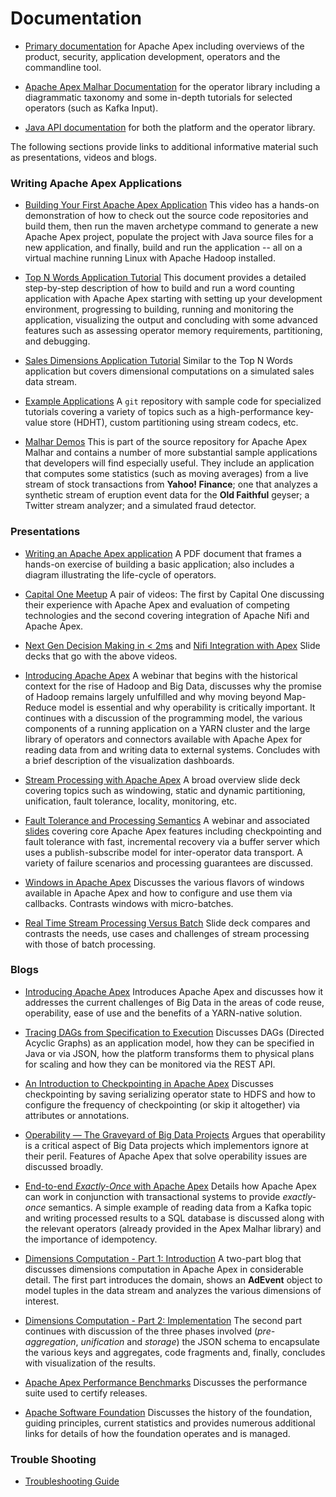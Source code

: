 # Documentation

- [Primary documentation](/docs/apex/) for Apache Apex including overviews of the product,
security, application development, operators and the commandline tool.

- [Apache Apex Malhar Documentation](/docs/malhar/) for the  operator library including a
diagrammatic taxonomy and some in-depth tutorials for selected operators (such as Kafka Input).

- <a href="https://www.datatorrent.com/docs/apidocs/" rel="nofollow">Java API documentation</a>
for both the platform and the operator library.

The following sections provide links to additional informative material such as
presentations, videos and blogs.

### Writing Apache Apex Applications

- [Building Your First Apache Apex Application](https://youtu.be/LwRWBudOjg4) This video has a hands-on demonstration of how to check out the source code
repositories and build them, then run the maven archetype command
to generate a new Apache Apex project, populate the project with Java source files
for a new application, and finally, build and run the application -- all on a
virtual machine running Linux with Apache Hadoop installed. 

- <a href="http://docs.datatorrent.com/tutorials/topnwords/" rel="nofollow">Top N Words Application Tutorial</a> This document provides a detailed step-by-step description of how to build and run a
word counting application with Apache Apex starting with setting up your development environment,
progressing to building, running and monitoring the application, visualizing the output and
concluding with some advanced features such as assessing operator memory requirements,
partitioning, and debugging.

- <a href="http://docs.datatorrent.com/tutorials/salesdimensions/" rel="nofollow">Sales Dimensions Application Tutorial</a> Similar to the Top N Words application but covers
dimensional computations on a simulated sales data stream.

- <a href="https://github.com/DataTorrent/examples" rel="nofollow">Example Applications</a> A `git` repository with sample code for specialized tutorials covering a
variety of topics such as a high-performance key-value store (HDHT), custom
partitioning using stream codecs, etc.

- [Malhar Demos](https://github.com/apache/incubator-apex-malhar/tree/master/demos) This is part of the source repository for Apache Apex Malhar and contains a number
of more substantial sample applications that developers will find especially useful.
They include an application that computes some
statistics (such as moving averages) from a live stream of stock transactions from
**Yahoo! Finance**; one that analyzes a synthetic stream of eruption event data for
the **Old Faithful** geyser; a Twitter stream analyzer; and a simulated fraud
detector.

### Presentations

- [Writing an Apache Apex application](http://files.meetup.com/18978602/University%20program%20-%20Writing%20an%20Apache%20Apex%20application.pdf) A PDF document that
frames a hands-on exercise of building a basic application; also includes a diagram
illustrating the life-cycle of operators.

- [Capital One Meetup](https://www.youtube.com/watch?v=KkjhyBLupvs) A pair of videos: The first by Capital One discussing their experience
with Apache Apex and evaluation of competing technologies and the second covering
integration of Apache Nifi and Apache Apex.

- [Next Gen Decision Making in < 2ms](http://www.slideshare.net/ApacheApex/capital-ones-next-generation-decision-in-less-than-2-ms) and [Nifi Integration with Apex](http://www.slideshare.net/ApacheApex/integrating-ni-fiandapex-by-bryan-bende) Slide decks that go with the above videos.

- [Introducing Apache Apex](https://www.brighttalk.com/webcast/13685/190407) A webinar that begins with the historical context for the rise of Hadoop and Big Data,
discusses why the promise of Hadoop remains largely unfulfilled and why moving beyond
Map-Reduce model is essential and why operability is critically important. It continues
with a discussion of the programming model, the various components of a running application
on a YARN cluster and the large library of operators and connectors available with
Apache Apex for reading data from and writing data to external systems. Concludes with
a brief description of the visualization dashboards.

- [Stream Processing with Apache Apex](http://www.slideshare.net/PramodImmaneni/meetup-59089806) A broad overview slide deck covering topics such as windowing, static and dynamic
partitioning, unification, fault tolerance, locality, monitoring, etc.

- [Fault Tolerance and Processing Semantics](https://www.brighttalk.com/webcast/13685/194115) A webinar and associated
[slides](http://www.slideshare.net/ApacheApexOrganizer/webinar-fault-toleranceandprocessingsemantics) covering core Apache Apex features including checkpointing and fault tolerance with fast,
incremental recovery via a buffer server which uses a publish-subscribe model for
inter-operator data transport. A variety of failure scenarios and processing guarantees
are discussed.

- [Windows in Apache Apex](http://www.slideshare.net/DevendraVyavahare/windowing-in-apex) Discusses the various flavors of windows available in Apache Apex and how to configure and
use them via callbacks. Contrasts windows with micro-batches.

- [Real Time Stream Processing Versus Batch](http://www.slideshare.net/DevendraVyavahare/batch-processing-vs-real-time-data-processing-streaming) Slide deck compares and contrasts the needs, use cases and challenges of stream processing
with those of batch processing.

### Blogs

- <a href="https://www.datatorrent.com/blog/introducing-apache-apex-incubating/" rel="nofollow">Introducing Apache Apex</a> Introduces Apache Apex and discusses how it addresses the current
challenges of Big Data in the areas of code reuse, operability, ease of use and the benefits
of a YARN-native solution.

- <a href="https://www.datatorrent.com/blog/tracing-dags-from-specification-to-execution/" rel="nofollow">Tracing DAGs from Specification to Execution</a> Discusses DAGs (Directed
Acyclic Graphs) as an application model, how they can be specified
in Java or via JSON, how the platform transforms them to physical plans for scaling and
how they can be monitored via the REST API.

- <a href="https://www.datatorrent.com/blog/blog-introduction-to-checkpoint/" rel="nofollow">An Introduction to Checkpointing in Apache Apex</a> Discusses checkpointing by saving serializing
operator state to HDFS and how to configure the frequency of checkpointing (or skip it
altogether) via attributes or annotations.

- <a href="https://www.datatorrent.com/blog/blog-operability-the-graveyard-of-big-data-projects" rel="nofollow">Operability — The Graveyard of Big Data Projects</a> Argues that operability
is a critical aspect of Big Data projects which implementors ignore at their peril. Features
of Apache Apex that solve operability issues are discussed broadly.

- <a href="https://www.datatorrent.com/blog/end-to-end-exactly-once-with-apache-apex" rel="nofollow"> End-to-end _Exactly-Once_ with Apache Apex</a> Details how Apache Apex can work in
conjunction with transactional systems to provide _exactly-once_ semantics. A simple example
of reading data from a Kafka topic and writing processed results to a SQL database is discussed
along with the relevant operators (already provided in the Apex Malhar library) and the
importance of idempotency.

- <a href="https://www.datatorrent.com/blog/blog-dimensions-computation-aggregate-navigator-part-1-intro/" rel="nofollow">Dimensions Computation - Part 1: Introduction</a> A two-part blog
that discusses dimensions computation in Apache Apex in considerable detail. The first part
introduces the domain, shows an **AdEvent** object to model tuples in the data stream and
analyzes the various dimensions of interest.

- <a href="https://www.datatorrent.com/blog/dimensions-computation-aggregate-navigator-part-2-implementation/" rel="nofollow">Dimensions Computation - Part 2: Implementation</a> The second
part continues with discussion of the three phases involved (_pre-aggregation_,
_unification_ and _storage_) the JSON schema to encapsulate the various keys and
aggregates, code fragments and, finally, concludes with visualization of the results.

- <a href="https://www.datatorrent.com/blog/blog-apex-performance-benchmark" rel="nofollow">Apache Apex Performance Benchmarks</a> Discusses the performance suite used to certify releases.

- <a href="https://blogs.apache.org/foundation/entry/celebrating_17_years_of_the">Apache Software Foundation</a> Discusses the history of the foundation, guiding principles, current
statistics and provides numerous additional links for details of how the foundation operates
and is managed.

### Trouble Shooting

- <a href="http://docs.datatorrent.com/troubleshooting/" rel="nofollow">Troubleshooting Guide</a>
